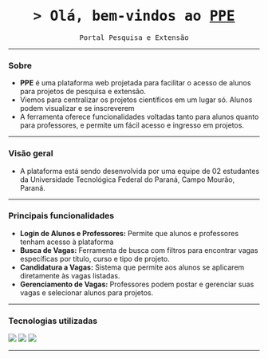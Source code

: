 <h1 align="center">
        <samp>&gt; Olá, bem-vindos ao
                <b><a target="_blank" href="https://github.com/devagas-utfpr">PPE</a></b>
        </samp>
</h1>

<p align="center"> 
  <samp>
    Portal Pesquisa e Extensão
    <br>
  </samp>
</p>

---

### Sobre

- **PPE** é uma plataforma web projetada para facilitar o acesso de alunos para projetos de pesquisa e extensão.
- Viemos para centralizar os projetos científicos em um lugar só. Alunos podem visualizar e se inscreverem
- A ferramenta oferece funcionalidades voltadas tanto para alunos quanto para professores, e permite um fácil acesso e ingresso em projetos.

---

### Visão geral

- A plataforma está sendo desenvolvida por uma equipe de 02 estudantes da Universidade Tecnológica Federal do Paraná, Campo Mourão, Paraná.

---

### Principais funcionalidades

- **Login de Alunos e Professores:** Permite que alunos e professores tenham acesso à plataforma
- **Busca de Vagas:** Ferramenta de busca com filtros para encontrar vagas específicas por título, curso e tipo de projeto.
- **Candidatura a Vagas:** Sistema que permite aos alunos se aplicarem diretamente às vagas listadas.
- **Gerenciamento de Vagas:** Professores podem postar e gerenciar suas vagas e selecionar alunos para projetos.

---

### Tecnologias utilizadas

<img src="https://skillicons.dev/icons?i=nextjs,tailwind" />
<img src="https://skillicons.dev/icons?i=python,flask,sqlite" />
<img src="https://skillicons.dev/icons?i=git,github" />

---
